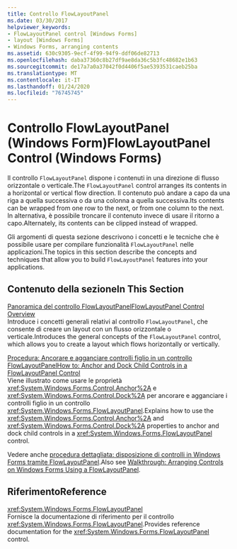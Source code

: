```yaml
---
title: Controllo FlowLayoutPanel
ms.date: 03/30/2017
helpviewer_keywords:
- FlowLayoutPanel control [Windows Forms]
- layout [Windows Forms]
- Windows Forms, arranging contents
ms.assetid: 630c9305-9ecf-4f99-94f9-ddf06de82713
ms.openlocfilehash: daba37360c8b27df9ae8da36c5b3fc48682e1b63
ms.sourcegitcommit: de17a7a0a37042f0d4406f5ae5393531caeb25ba
ms.translationtype: MT
ms.contentlocale: it-IT
ms.lasthandoff: 01/24/2020
ms.locfileid: "76745745"
---
```

# <a name="flowlayoutpanel-control-windows-forms"></a><span data-ttu-id="2328e-102">Controllo FlowLayoutPanel (Windows Form)</span><span class="sxs-lookup"><span data-stu-id="2328e-102">FlowLayoutPanel Control (Windows Forms)</span></span>
<span data-ttu-id="2328e-103">Il controllo `FlowLayoutPanel` dispone i contenuti in una direzione di flusso orizzontale o verticale.</span><span class="sxs-lookup"><span data-stu-id="2328e-103">The `FlowLayoutPanel` control arranges its contents in a horizontal or vertical flow direction.</span></span> <span data-ttu-id="2328e-104">Il contenuto può andare a capo da una riga a quella successiva o da una colonna a quella successiva.</span><span class="sxs-lookup"><span data-stu-id="2328e-104">Its contents can be wrapped from one row to the next, or from one column to the next.</span></span> <span data-ttu-id="2328e-105">In alternativa, è possibile troncare il contenuto invece di usare il ritorno a capo.</span><span class="sxs-lookup"><span data-stu-id="2328e-105">Alternately, its contents can be clipped instead of wrapped.</span></span>  
  
 <span data-ttu-id="2328e-106">Gli argomenti di questa sezione descrivono i concetti e le tecniche che è possibile usare per compilare funzionalità `FlowLayoutPanel` nelle applicazioni.</span><span class="sxs-lookup"><span data-stu-id="2328e-106">The topics in this section describe the concepts and techniques that allow you to build `FlowLayoutPanel` features into your applications.</span></span>  
  
## <a name="in-this-section"></a><span data-ttu-id="2328e-107">Contenuto della sezione</span><span class="sxs-lookup"><span data-stu-id="2328e-107">In This Section</span></span>  
 [<span data-ttu-id="2328e-108">Panoramica del controllo FlowLayoutPanel</span><span class="sxs-lookup"><span data-stu-id="2328e-108">FlowLayoutPanel Control Overview</span></span>](flowlayoutpanel-control-overview.md)  
 <span data-ttu-id="2328e-109">Introduce i concetti generali relativi al controllo `FlowLayoutPanel`, che consente di creare un layout con un flusso orizzontale o verticale.</span><span class="sxs-lookup"><span data-stu-id="2328e-109">Introduces the general concepts of the `FlowLayoutPanel` control, which allows you to create a layout which flows horizontally or vertically.</span></span>  
  
 [<span data-ttu-id="2328e-110">Procedura: Ancorare e agganciare controlli figlio in un controllo FlowLayoutPanel</span><span class="sxs-lookup"><span data-stu-id="2328e-110">How to: Anchor and Dock Child Controls in a FlowLayoutPanel Control</span></span>](how-to-anchor-and-dock-child-controls-in-a-flowlayoutpanel-control.md)  
 <span data-ttu-id="2328e-111">Viene illustrato come usare le proprietà <xref:System.Windows.Forms.Control.Anchor%2A> e <xref:System.Windows.Forms.Control.Dock%2A> per ancorare e agganciare i controlli figlio in un controllo <xref:System.Windows.Forms.FlowLayoutPanel>.</span><span class="sxs-lookup"><span data-stu-id="2328e-111">Explains how to use the <xref:System.Windows.Forms.Control.Anchor%2A> and <xref:System.Windows.Forms.Control.Dock%2A> properties to anchor and dock child controls in a <xref:System.Windows.Forms.FlowLayoutPanel> control.</span></span>  
  
 <span data-ttu-id="2328e-112">Vedere anche [procedura dettagliata: disposizione di controlli in Windows Forms tramite FlowLayoutPanel](walkthrough-arranging-controls-on-windows-forms-using-a-flowlayoutpanel.md).</span><span class="sxs-lookup"><span data-stu-id="2328e-112">Also see [Walkthrough: Arranging Controls on Windows Forms Using a FlowLayoutPanel](walkthrough-arranging-controls-on-windows-forms-using-a-flowlayoutpanel.md).</span></span>  
  
## <a name="reference"></a><span data-ttu-id="2328e-113">Riferimento</span><span class="sxs-lookup"><span data-stu-id="2328e-113">Reference</span></span>  
 <xref:System.Windows.Forms.FlowLayoutPanel>  
 <span data-ttu-id="2328e-114">Fornisce la documentazione di riferimento per il controllo <xref:System.Windows.Forms.FlowLayoutPanel>.</span><span class="sxs-lookup"><span data-stu-id="2328e-114">Provides reference documentation for the <xref:System.Windows.Forms.FlowLayoutPanel> control.</span></span>
